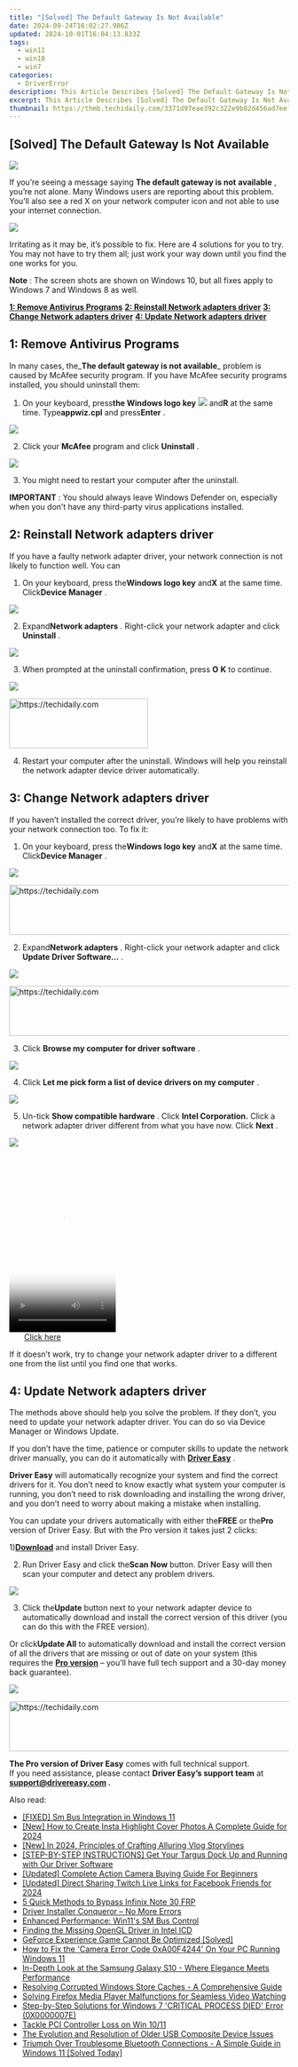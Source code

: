 ```yaml
---
title: "[Solved] The Default Gateway Is Not Available"
date: 2024-09-24T16:02:27.986Z
updated: 2024-10-01T16:04:13.833Z
tags:
  - win11
  - win10
  - win7
categories:
  - DriverError
description: This Article Describes [Solved] The Default Gateway Is Not Available
excerpt: This Article Describes [Solved] The Default Gateway Is Not Available
thumbnail: https://thmb.techidaily.com/3371d97eae392c322e9b82d456ad7eef262a0a211072cf38379ccece2b069d93.jpg
---
```


## [Solved] The Default Gateway Is Not Available

![](https://images.drivereasy.com/wp-content/uploads/2017/05/img_59084391ad573.png)

 If you’re seeing a message saying **The default gateway is not** **available** , you’re not alone. Many Windows users are reporting about this problem. You’ll also see a red X on your network computer icon and not able to use your internet connection.

![](https://images.drivereasy.com/wp-content/uploads/2016/11/no-connections-are-availbale.png)

 Irritating as it may be, it’s possible to fix. Here are 4 solutions for you to try. You may not have to try them all; just work your way down until you find the one works for you.

**Note** : The screen shots are shown on Windows 10, but all fixes apply to Windows 7 and Windows 8 as well.

[**1: Remove Antivirus Programs**](https://parisrhonecom.sjv.io/zqobqr)
[**2: Reinstall Network adapters driver**](https://electronicx.pxf.io/xkwqkk)
[**3: Change Network adapters driver**](https://turbotech.pxf.io/pyx4je)
[**4: Update Network adapters driver**](https://ship7com.pxf.io/0zwaz3)

## **1: Remove Antivirus Programs**

 In many cases, the_**The default gateway is not available**_ problem is caused by McAfee security program. If you have McAfee security programs installed, you should uninstall them:

 1) On your keyboard, press**the Windows logo key** ![](https://images.drivereasy.com/wp-content/uploads/2017/09/img_59af930d739ab.png) and**R** at the same time. Type**appwiz.cpl** and press**Enter** .

![](https://images.drivereasy.com/wp-content/uploads/2017/09/img_59af935f0fd38.png)

 2) Click your **McAfee** program and click **Uninstall** .

![](https://images.drivereasy.com/wp-content/uploads/2017/09/img_59af93908eae5.jpg)

 3) You might need to restart your computer after the uninstall.

**IMPORTANT** : You should always leave Windows Defender on, especially when you don’t have any third-party virus applications installed.

## **2: Reinstall Network adapters driver**

 If you have a faulty network adapter driver, your network connection is not likely to function well. You can

 1) On your keyboard, press the**Windows logo key** and**X** at the same time. Click**Device Manager** .

![](https://images.drivereasy.com/wp-content/uploads/2017/09/img_59af9352a0a96.png)

 2) Expand**Network adapters** . Right-click your network adapter and click **Uninstall** .

![](https://images.drivereasy.com/wp-content/uploads/2016/11/intel-r-82574l-gigabit-network-connection.jpg)

 3) When prompted at the uninstall confirmation, press **O** **K** to continue.

![](https://images.drivereasy.com/wp-content/uploads/2016/11/ok-to-uninstall.png)

<!-- affiliate ads begin -->
<a href="https://bluettius.sjv.io/c/5597632/2139116/17108" target="_top" id="2139116">
  <img src="//a.impactradius-go.com/display-ad/17108-2139116" border="0" alt="https://techidaily.com" width="250" height="90"/>
</a>
<img height="0" width="0" src="https://bluettius.sjv.io/i/5597632/2139116/17108" style="position:absolute;visibility:hidden;" border="0" />
<!-- affiliate ads end -->

 4) Restart your computer after the uninstall. Windows will help you reinstall the network adapter device driver automatically.

## **3:** **Change Network adapters driver**

 If you haven’t installed the correct driver, you’re likely to have problems with your network connection too. To fix it:

 1) On your keyboard, press the**Windows logo key** and**X** at the same time. Click**Device Manager** .

![](https://images.drivereasy.com/wp-content/uploads/2017/09/img_59af9352a0a96.png)

<!-- affiliate ads begin -->
<a href="https://appsumo.8odi.net/c/5597632/2118305/7443" target="_top" id="2118305">
  <img src="//a.impactradius-go.com/display-ad/7443-2118305" border="0" alt="https://techidaily.com" width="728" height="90"/>
</a>
<img height="0" width="0" src="https://appsumo.8odi.net/i/5597632/2118305/7443" style="position:absolute;visibility:hidden;" border="0" />
<!-- affiliate ads end -->

 2) Expand**Network adapters** . Right-click your network adapter and click **Update Driver Software…** .

![](https://images.drivereasy.com/wp-content/uploads/2016/11/update-driver-software.jpg)

<!-- affiliate ads begin -->
<a href="https://aligracehair.sjv.io/c/5597632/1975841/19272" target="_top" id="1975841">
  <img src="//a.impactradius-go.com/display-ad/19272-1975841" border="0" alt="https://techidaily.com" width="728" height="90"/>
</a>
<img height="0" width="0" src="https://aligracehair.sjv.io/i/5597632/1975841/19272" style="position:absolute;visibility:hidden;" border="0" />
<!-- affiliate ads end -->

 3) Click **Browse my computer for driver software** .

![](https://images.drivereasy.com/wp-content/uploads/2016/11/browse-my-computer-for-driver-software-2-600x442.jpg)

 4) Click **Let me pick form a list of device drivers on my computer** .

![](https://images.drivereasy.com/wp-content/uploads/2016/11/let-me-pick-form-a-list-of-device-drivers-on-my-computer.jpg)

 5) Un-tick **Show compatible hardware** . Click **Intel Corporation.**  Click a network adapter driver different from what you have now. Click **Next** .

![](https://images.drivereasy.com/wp-content/uploads/2016/11/show-compatible-hardware-intel-corporation.jpg)

<!-- affiliate ads begin -->
<span id="1702748">
					<video width="192" height="320" style="cursor:pointer"
           poster="//a.impactradius-go.com/display-clicktoplayimage/1702748.png"
           onclick="if(!this.playClicked){this.play();this.setAttribute('controls',true);this.playClicked=true;}">
	   <source src="//a.impactradius-go.com/display-ad/18544-1702748">
	   <img src="//a.impactradius-go.com/display-clicktoplayimage/1702748.png" style="border: none; height: 100%; width: 100%; object-fit: contain">
	</video>
	<div style="width:120px;text-align:center"><a href="javascript:window.open(decodeURIComponent('https%3A%2F%2Ftwopages.pxf.io%2Fc%2F5597632%2F1702748%2F18544'), '_blank');void(0);">Click here</a></div>
</span>
<img height="0" width="0" src="https://imp.pxf.io/i/5597632/1702748/18544" style="position:absolute;visibility:hidden;" border="0" />
<!-- affiliate ads end -->

 If it doesn’t work, try to change your network adapter driver to a different one from the list until you find one that works.

## **4:** **Update Network adapters driver**

 The methods above should help you solve the problem. If they don’t, you need to update your network adapter driver. You can do so via Device Manager or Windows Update.

 If you don’t have the time, patience or computer skills to update the network driver manually, you can do it automatically with [**Driver Easy**](https://tools.techidaily.com/drivereasy/download/) .

**Driver Easy** will automatically recognize your system and find the correct drivers for it. You don’t need to know exactly what system your computer is running, you don’t need to risk downloading and installing the wrong driver, and you don’t need to worry about making a mistake when installing.

 You can update your drivers automatically with either the**FREE** or the**Pro** version of Driver Easy. But with the Pro version it takes just 2 clicks:

 1)[**Download**](https://tools.techidaily.com/drivereasy/download/) and install Driver Easy.

 2) Run Driver Easy and click the**Scan Now** button. Driver Easy will then scan your computer and detect any problem drivers.

![](https://images.drivereasy.com/wp-content/uploads/2017/07/img_595da1568a7a2.png)

 3) Click the**Update** button next to your network adapter device to automatically download and install the correct version of this driver (you can do this with the FREE version).

 Or click**Update All** to automatically download and install the correct version of all the drivers that are missing or out of date on your system (this requires the [**Pro version**](https://tools.techidaily.com/drivereasy/download/) – you’ll have full tech support and a 30-day money back guarantee).

![](https://images.drivereasy.com/wp-content/uploads/2017/03/img_58db6cde2d570.jpg)

<!-- affiliate ads begin -->
<a href="https://appsumo.8odi.net/c/5597632/2049382/7443" target="_top" id="2049382">
  <img src="//a.impactradius-go.com/display-ad/7443-2049382" border="0" alt="https://techidaily.com" width="728" height="90"/>
</a>
<img height="0" width="0" src="https://appsumo.8odi.net/i/5597632/2049382/7443" style="position:absolute;visibility:hidden;" border="0" />
<!-- affiliate ads end -->

**The Pro version of Driver Easy** comes with full technical support.  
 If you need assistance, please contact **Driver Easy’s support team** at **[support@drivereasy.com](https://bellelily.pxf.io/m5azgm) .**

<ins class="adsbygoogle"
     style="display:block"
     data-ad-format="autorelaxed"
     data-ad-client="ca-pub-7571918770474297"
     data-ad-slot="1223367746"></ins>

<ins class="adsbygoogle"
     style="display:block"
     data-ad-client="ca-pub-7571918770474297"
     data-ad-slot="8358498916"
     data-ad-format="auto"
     data-full-width-responsive="true"></ins>

<span class="atpl-alsoreadstyle">Also read:</span>
<div><ul>
<li><a href="https://driver-error.techidaily.com/fixed-sm-bus-integration-in-windows-11/"><u>[FIXED] Sm Bus Integration in Windows 11</u></a></li>
<li><a href="https://instagram-clips.techidaily.com/new-how-to-create-insta-highlight-cover-photos-a-complete-guide-for-2024/"><u>[New] How to Create Insta Highlight Cover Photos A Complete Guide for 2024</u></a></li>
<li><a href="https://fox-glue.techidaily.com/new-in-2024-principles-of-crafting-alluring-vlog-storylines/"><u>[New] In 2024, Principles of Crafting Alluring Vlog Storylines</u></a></li>
<li><a href="https://driver-download.techidaily.com/step-by-step-instructions-get-your-targus-dock-up-and-running-with-our-driver-software/"><u>[STEP-BY-STEP INSTRUCTIONS] Get Your Targus Dock Up and Running with Our Driver Software</u></a></li>
<li><a href="https://article-tips.techidaily.com/updated-complete-action-camera-buying-guide-for-beginners/"><u>[Updated] Complete Action Camera Buying Guide For Beginners</u></a></li>
<li><a href="https://facebook-video-recording.techidaily.com/updated-direct-sharing-twitch-live-links-for-facebook-friends-for-2024/"><u>[Updated] Direct Sharing Twitch Live Links for Facebook Friends for 2024</u></a></li>
<li><a href="https://bypass-frp.techidaily.com/5-quick-methods-to-bypass-infinix-note-30-frp-by-drfone-android/"><u>5 Quick Methods to Bypass Infinix Note 30 FRP</u></a></li>
<li><a href="https://driver-error.techidaily.com/driver-installer-conqueror-no-more-errors/"><u>Driver Installer Conqueror – No More Errors</u></a></li>
<li><a href="https://driver-error.techidaily.com/enhanced-performance-win11s-sm-bus-control/"><u>Enhanced Performance: Win11's SM Bus Control</u></a></li>
<li><a href="https://driver-error.techidaily.com/finding-the-missing-opengl-driver-in-intel-icd/"><u>Finding the Missing OpenGL Driver in Intel ICD</u></a></li>
<li><a href="https://driver-error.techidaily.com/geforce-experience-game-cannot-be-optimized-solved/"><u>GeForce Experience Game Cannot Be Optimized [Solved]</u></a></li>
<li><a href="https://techtrends.techidaily.com/how-to-fix-the-camera-error-code-0xa00f4244-on-your-pc-running-windows-11/"><u>How to Fix the 'Camera Error Code 0xA00F4244' On Your PC Running Windows 11</u></a></li>
<li><a href="https://buynow-help.techidaily.com/in-depth-look-at-the-samsung-galaxy-s10-where-elegance-meets-performance/"><u>In-Depth Look at the Samsung Galaxy S10 - Where Elegance Meets Performance</u></a></li>
<li><a href="https://common-error.techidaily.com/resolving-corrupted-windows-store-caches-a-comprehensive-guide/"><u>Resolving Corrupted Windows Store Caches - A Comprehensive Guide</u></a></li>
<li><a href="https://program-issues.techidaily.com/solving-firefox-media-player-malfunctions-for-seamless-video-watching/"><u>Solving Firefox Media Player Malfunctions for Seamless Video Watching</u></a></li>
<li><a href="https://driver-error.techidaily.com/step-by-step-solutions-for-windows-7-critical-process-died-error-0x0000007e/"><u>Step-by-Step Solutions for Windows 7 'CRITICAL PROCESS DIED' Error (0X0000007E)</u></a></li>
<li><a href="https://driver-error.techidaily.com/tackle-pci-controller-loss-on-win-1011/"><u>Tackle PCI Controller Loss on Win 10/11</u></a></li>
<li><a href="https://driver-error.techidaily.com/the-evolution-and-resolution-of-older-usb-composite-device-issues/"><u>The Evolution and Resolution of Older USB Composite Device Issues</u></a></li>
<li><a href="https://driver-error.techidaily.com/triumph-over-troublesome-bluetooth-connections-a-simple-guide-in-windows-11-solved-today/"><u>Triumph Over Troublesome Bluetooth Connections - A Simple Guide in Windows 11 [Solved Today]</u></a></li>
</ul></div>

